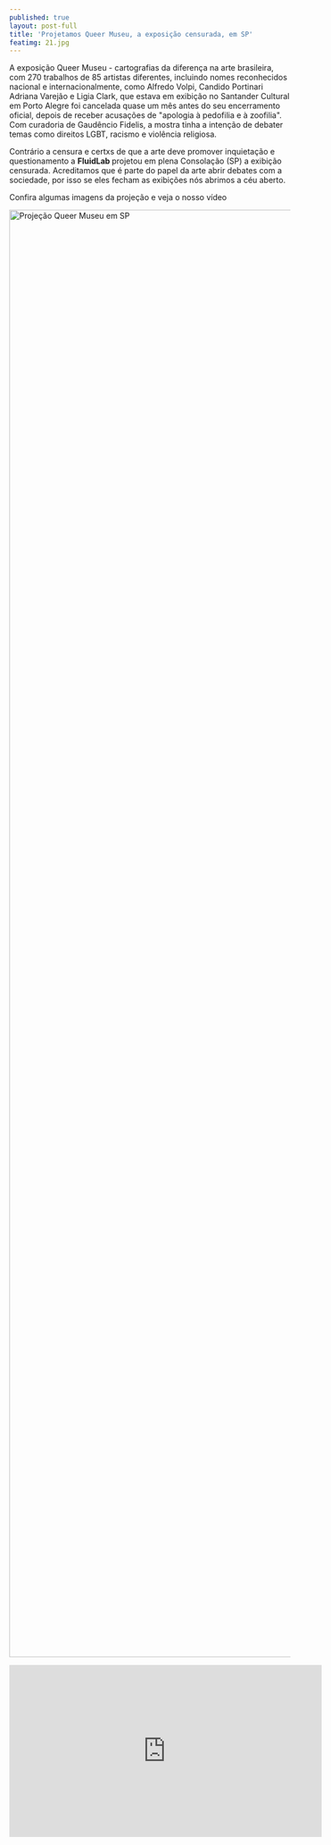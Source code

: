 ```yaml
---
published: true
layout: post-full
title: 'Projetamos Queer Museu, a exposição censurada, em SP'
featimg: 21.jpg
---
```

 
A exposição Queer Museu - cartografias da diferença na arte brasileira, com 270 trabalhos de 85 artistas diferentes, incluindo nomes reconhecidos nacional e internacionalmente, como Alfredo Volpi, Candido Portinari Adriana Varejão e Ligia Clark, que estava em exibição no Santander Cultural em Porto Alegre foi cancelada quase um mês antes do seu encerramento oficial, depois de receber acusações de "apologia à pedofilia e à zoofilia". Com curadoria de Gaudêncio Fidelis, a mostra tinha a intenção de debater temas como direitos LGBT, racismo e violência religiosa.

Contrário a censura e certxs de que a arte deve promover inquietação e questionamento a <b> FluidLab </b> projetou em plena Consolação (SP) a exibição censurada. Acreditamos que é parte do papel da arte abrir debates com a sociedade, por isso se eles fecham as exibições nós abrimos a céu aberto.  

Confira algumas imagens da projeção e veja o nosso vídeo

<a data-flickr-embed="true"  href="https://www.flickr.com/photos/158938103@N02/albums/72157689020078605" title="Projeção Queer Museu em SP"><img src="https://farm5.staticflickr.com/4335/37074070721_f8833ae926_o.jpg" width="3888" height="2592" alt="Projeção Queer Museu em SP"></a><script async src="//embedr.flickr.com/assets/client-code.js" charset="utf-8"></script>


<iframe src="https://www.facebook.com/plugins/video.php?href=https%3A%2F%2Fwww.facebook.com%2Ffluidlabb%2Fvideos%2F520771861600072%2F&show_text=0&width=560" width="560" height="308" style="border:none;overflow:hidden" scrolling="no" frameborder="0" allowTransparency="true" allowFullScreen="true"></iframe>

